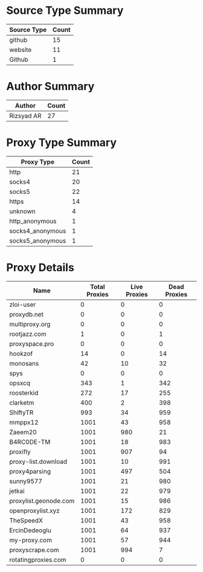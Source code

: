 # Source Type Summary

| Source Type | Count |
|-------------|-------|
| github | 15 |
| website | 11 |
| Github | 1 |


# Author Summary

| Author | Count |
|--------|-------|
| Rizsyad AR | 27 |


# Proxy Type Summary

| Proxy Type | Count |
|------------|-------|
| http | 21 |
| socks4 | 20 |
| socks5 | 22 |
| https | 14 |
| unknown | 4 |
| http_anonymous | 1 |
| socks4_anonymous | 1 |
| socks5_anonymous | 1 |


# Proxy Details

| Name | Total Proxies | Live Proxies | Dead Proxies |
|------|---------------|--------------|---------------|
| zloi-user | 0 | 0 | 0 |
| proxydb.net | 0 | 0 | 0 |
| multiproxy.org | 0 | 0 | 0 |
| rootjazz.com | 1 | 0 | 1 |
| proxyspace.pro | 0 | 0 | 0 |
| hookzof | 14 | 0 | 14 |
| monosans | 42 | 10 | 32 |
| spys | 0 | 0 | 0 |
| opsxcq | 343 | 1 | 342 |
| roosterkid | 272 | 17 | 255 |
| clarketm | 400 | 2 | 398 |
| ShiftyTR | 993 | 34 | 959 |
| mmppx12 | 1001 | 43 | 958 |
| Zaeem20 | 1001 | 980 | 21 |
| B4RC0DE-TM | 1001 | 18 | 983 |
| proxifly | 1001 | 907 | 94 |
| proxy-list.download | 1001 | 10 | 991 |
| proxy4parsing | 1001 | 497 | 504 |
| sunny9577 | 1001 | 21 | 980 |
| jetkai | 1001 | 22 | 979 |
| proxylist.geonode.com | 1001 | 15 | 986 |
| openproxylist.xyz | 1001 | 172 | 829 |
| TheSpeedX | 1001 | 43 | 958 |
| ErcinDedeoglu | 1001 | 64 | 937 |
| my-proxy.com | 1001 | 57 | 944 |
| proxyscrape.com | 1001 | 994 | 7 |
| rotatingproxies.com | 0 | 0 | 0 |

